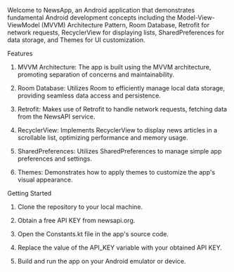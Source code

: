 Welcome to NewsApp, an Android application that demonstrates fundamental Android development concepts including the Model-View-ViewModel (MVVM) Architecture Pattern, Room Database, Retrofit for network requests, RecyclerView for displaying lists, SharedPreferences for data storage, and Themes for UI customization.

Features
1. MVVM Architecture: The app is built using the MVVM architecture, promoting separation of concerns and maintainability.

2. Room Database: Utilizes Room to efficiently manage local data storage, providing seamless data access and persistence.

3. Retrofit: Makes use of Retrofit to handle network requests, fetching data from the NewsAPI service.

4. RecyclerView: Implements RecyclerView to display news articles in a scrollable list, optimizing performance and memory usage.

5. SharedPreferences: Utilizes SharedPreferences to manage simple app preferences and settings.

6. Themes: Demonstrates how to apply themes to customize the app's visual appearance.

Getting Started
1. Clone the repository to your local machine.

2. Obtain a free API KEY from newsapi.org.

3. Open the Constants.kt file in the app's source code.

4. Replace the value of the API_KEY variable with your obtained API KEY.

5. Build and run the app on your Android emulator or device.

